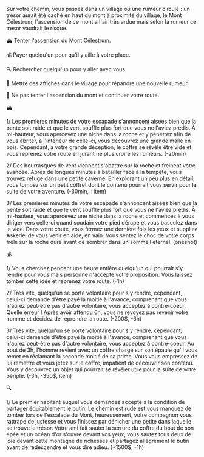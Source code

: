Sur votre chemin, vous passez dans un village où une rumeur circule : un trésor aurait été caché en haut du mont à proximité du village, le Mont Célestrum, l'ascension de ce mont a l'air très ardue mais selon la rumeur ce trésor vaudrait le risque.

🏔️ Tenter l'ascension du Mont Célestrum.

💰 Payer quelqu'un pour qu'il y aille à votre place.

🔍 Rechercher quelqu'un pour y aller avec vous.

📰 Mettre des affiches dans le village pour répandre une nouvelle rumeur.

🏃 Ne pas tenter l'ascension du mont et continuer votre route.


🏔️

1/ Les premières minutes de votre escapade s'annoncent aisées bien que la pente soit raide et que le vent souffle plus fort que vous ne l'aviez prédis. À mi-hauteur, vous apercevez une niche dans la roche et y pénétrez afin de vous abriter, à l'intérieur de celle-ci, vous découvrez une grande malle en bois. Cependant, à votre grande déception, le coffre se révéle être vide et vous reprenez votre route en jurant ne plus croire les rumeurs. 
(-20min)

2/ Des bourrasques de vent viennent s'abattre sur la roche et freinent votre avancée. Après de longues minutes à batailler face à la tempête, vous trouvez refuge dans une petite caverne. En explorant un peu plus en détail, vous tombez sur un petit coffret dont le contenu pourrait vous servir pour la suite de votre aventure. (-30min, +item)

3/ Les premières minutes de votre escapade s'annoncent aisées bien que la pente soit raide et que le vent souffle plus fort que vous ne l'aviez prédis. À mi-hauteur, vous apercevez une niche dans la roche et commencez à vous diriger vers celle-ci quand soudain votre pied dérape et vous basculez dans le vide. Dans votre chute, vous fermez une dernière fois les yeux et suppliez Askeriel de vous venir en aide, en vain. Vous sentez le choc de votre corps frêle sur la roche dure avant de sombrer dans un sommeil éternel. 
(oneshot)


💰

1/ Vous cherchez pendant une heure entière quelqu'un qui pourrait s'y rendre pour vous mais personne n'accepte votre proposition. Vous laissez tomber cette idée et reprenez votre route. 
(-1h)

2/ Très vite, quelqu'un se porte volontaire pour s'y rendre, cependant, celui-ci demande d'être payé la moitié à l'avance, comprenant que vous n'aurez peut-être pas d'autre volontaire, vous acceptez à contre-coeur. Quelle erreur ! Après avoir attendu 6h, vous ne revoyez pas revenir votre homme et décidez de reprendre la route. 
(-200$, -6h)

3/ Très vite, quelqu'un se porte volontaire pour s'y rendre, cependant, celui-ci demande d'être payé la moitié à l'avance, comprenant que vous n'aurez peut-être pas d'autre volontaire, vous acceptez à contre-coeur. Au bout de 3h, l'homme revient avec un coffre chargé sur son épaule qu'il vous remet en réclamant la seconde moitié de sa prime. Vous vous empressez de lui remettre et vous jetez sur le coffre, impatient de découvrir son contenu. Vous y découvrez un objet qui pourrait se révéler utile pour la suite de votre périple. 
(-3h, -350$, item)


🔍

1/ Le premier habitant auquel vous demandez accepte à la condition de partager équitablement le butin. Le chemin est rude est vous manquez de tomber lors de l'escalade du Mont, heureusement, votre compagnon vous rattrape de justesse et vous finissez par dénicher une petite dans laquelle se trouve le trésor. Votre ami fait sauter la serrure du coffre du bout de son épée et un océan d'or s'ouvre devant vos yeux, vous sautez tous deux de joie devant cette montagne de richesses et partagez allégrement le butin avant de redescendre et vous dire adieu. (+1500$, -1h)







